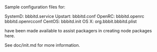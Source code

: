 Sample configuration files for:

SystemD: bbbitd.service
Upstart: bbbitd.conf
OpenRC:  bbbitd.openrc
         bbbitd.openrcconf
CentOS:  bbbitd.init
OS X:    org.bbbit.bbbitd.plist

have been made available to assist packagers in creating node packages here.

See doc/init.md for more information.
